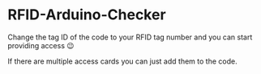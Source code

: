 # RFID-Arduino-Checker

Change the tag ID of the code to your RFID tag number and you can start providing access 😉

If there are multiple access cards you can just add them to the code.

